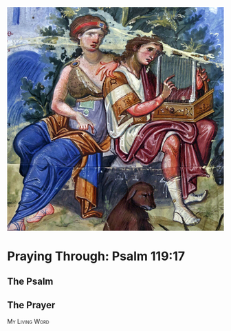 <img class="intro-right" src="art-paris-psalter.jpg">

<style>
  li {list-style-type: none;}
  p + ul {
    margin-top: -18px;
}
</style>

# Praying Through: Psalm 119:17

## The Psalm

## The Prayer

<div style="font-variant: small-caps;">
My Living Word
</div>
